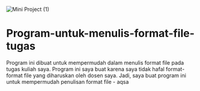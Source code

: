 ![Mini Project (1)](https://user-images.githubusercontent.com/40936981/98957012-48cebc00-2533-11eb-9361-9bf46b79a84a.png)
# Program-untuk-menulis-format-file-tugas
Program ini dibuat untuk mempermudah dalam menulis format file pada tugas kuliah saya. Program ini saya buat karena saya tidak hafal format-format file yang diharuskan oleh dosen saya. Jadi, saya buat program ini untuk mempermudah penulisan format file - aqsa
